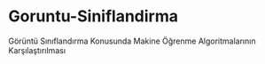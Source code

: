 # Goruntu-Siniflandirma
Görüntü Sınıflandırma Konusunda Makine Öğrenme Algoritmalarının Karşılaştırılması
